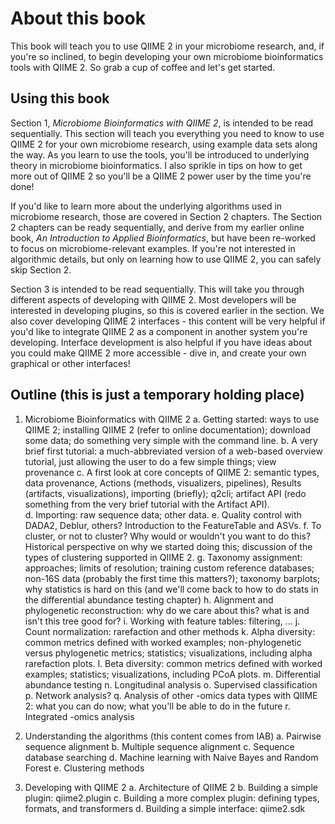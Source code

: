 # About this book

This book will teach you to use QIIME 2 in your microbiome research, and, if you're so inclined, to begin developing your own microbiome bioinformatics tools with QIIME 2. So grab a cup of coffee and let's get started.

## Using this book
Section 1, _Microbiome Bioinformatics with QIIME 2_, is intended to be read sequentially. This section will teach you everything you need to know to use QIIME 2 for your own microbiome research, using example data sets along the way. As you learn to use the tools, you'll be introduced to underlying theory in microbiome bioinformatics. I also sprikle in tips on how to get more out of QIIME 2 so you'll be a QIIME 2 power user by the time you're done!  

If you'd like to learn more about the underlying algorithms used in microbiome research, those are covered in Section 2 chapters. The Section 2 chapters can be ready sequentially, and derive from my earlier online book, _An Introduction to Applied Bioinformatics_, but have been re-worked to focus on microbiome-relevant examples. If you're not interested in algorithmic details, but only on learning how to use QIIME 2, you can safely skip Section 2. 

Section 3 is intended to be read sequentially. This will take you through different aspects of developing with QIIME 2. Most developers will be interested in developing plugins, so this is covered earlier in the section. We also cover developing QIIME 2 interfaces - this content will be very helpful if you'd like to integrate QIIME 2 as a component in another system you're developing. Interface development is also helpful if you have ideas about you could make QIIME 2 more accessible - dive in, and create your own graphical or other interfaces! 


## Outline (this is just a temporary holding place)

1. Microbiome Bioinformatics with QIIME 2
 a. Getting started: ways to use QIIME 2; installing QIIME 2 (refer to online documentation); download some data; do something very simple with the command line. 
 b. A very brief first tutorial: a much-abbreviated version of a web-based overview tutorial, just allowing the user to do a few simple things; view provenance
 c. A first look at core concepts of QIIME 2: semantic types, data provenance, Actions (methods, visualizers, pipelines), Results (artifacts, visualizations), importing (briefly); q2cli; artifact API (redo something from the very brief tutorial with the Artifact API).  
 d. Importing: raw sequence data; other data. 
 e. Quality control with DADA2, Deblur, others? Introduction to the FeatureTable and ASVs. 
 f. To cluster, or not to cluster? Why would or wouldn't you want to do this? Historical perspective on why we started doing this; discussion of the types of clustering supported in QIIME 2. 
 g. Taxonomy assignment: approaches; limits of resolution; training custom reference databases; non-16S data (probably the first time this matters?); taxonomy barplots; why statistics is hard on this (and we'll come back to how to do stats in the differential abundance testing chapter)
 h. Alignment and phylogenetic reconstruction: why do we care about this? what is and isn't this tree good for?
 i. Working with feature tables: filtering, ...
 j. Count normalization: rarefaction and other methods
 k. Alpha diversity: common metrics defined with worked examples; non-phylogenetic versus phylogenetic metrics; statistics; visualizations, including alpha rarefaction plots. 
 l. Beta diversity: common metrics defined with worked examples; statistics; visualizations, including PCoA plots. 
 m. Differential abundance testing
 n. Longitudinal analysis
 o. Supervised classification
 p. Network analysis? 
 q. Analysis of other -omics data types with QIIME 2: what you can do now; what you'll be able to do in the future
 r. Integrated -omics analysis

2. Understanding the algorithms (this content comes from IAB)
 a. Pairwise sequence alignment
 b. Multiple sequence alignment
 c. Sequence database searching
 d. Machine learning with Naive Bayes and Random Forest
 e. Clustering methods

3. Developing with QIIME 2
 a. Architecture of QIIME 2
 b. Building a simple plugin: qiime2.plugin
 c. Building a more complex plugin: defining types, formats, and transformers
 d. Building a simple interface: qiime2.sdk
